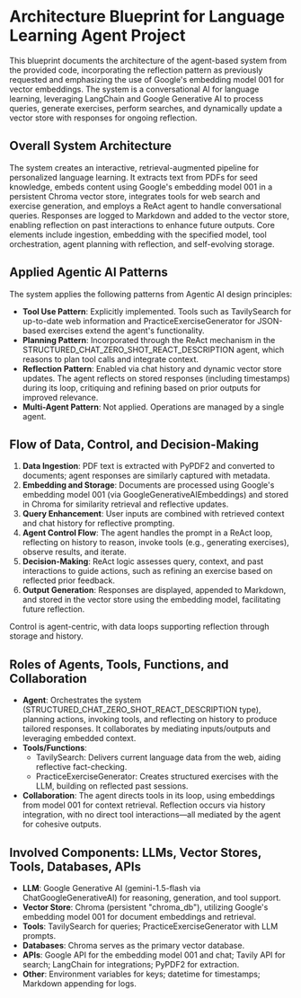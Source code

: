 
# Architecture Blueprint for Language Learning Agent Project

This blueprint documents the architecture of the agent-based system from the provided code, incorporating the reflection pattern as previously requested and emphasizing the use of Google's embedding model 001 for vector embeddings. The system is a conversational AI for language learning, leveraging LangChain and Google Generative AI to process queries, generate exercises, perform searches, and dynamically update a vector store with responses for ongoing reflection.

## Overall System Architecture

The system creates an interactive, retrieval-augmented pipeline for personalized language learning. It extracts text from PDFs for seed knowledge, embeds content using Google's embedding model 001 in a persistent Chroma vector store, integrates tools for web search and exercise generation, and employs a ReAct agent to handle conversational queries. Responses are logged to Markdown and added to the vector store, enabling reflection on past interactions to enhance future outputs. Core elements include ingestion, embedding with the specified model, tool orchestration, agent planning with reflection, and self-evolving storage.

## Applied Agentic AI Patterns

The system applies the following patterns from Agentic AI design principles:

- **Tool Use Pattern**: Explicitly implemented. Tools such as TavilySearch for up-to-date web information and PracticeExerciseGenerator for JSON-based exercises extend the agent's functionality.
- **Planning Pattern**: Incorporated through the ReAct mechanism in the STRUCTURED_CHAT_ZERO_SHOT_REACT_DESCRIPTION agent, which reasons to plan tool calls and integrate context.
- **Reflection Pattern**: Enabled via chat history and dynamic vector store updates. The agent reflects on stored responses (including timestamps) during its loop, critiquing and refining based on prior outputs for improved relevance.
- **Multi-Agent Pattern**: Not applied. Operations are managed by a single agent.


## Flow of Data, Control, and Decision-Making

1. **Data Ingestion**: PDF text is extracted with PyPDF2 and converted to documents; agent responses are similarly captured with metadata.
2. **Embedding and Storage**: Documents are processed using Google's embedding model 001 (via GoogleGenerativeAIEmbeddings) and stored in Chroma for similarity retrieval and reflective updates.
3. **Query Enhancement**: User inputs are combined with retrieved context and chat history for reflective prompting.
4. **Agent Control Flow**: The agent handles the prompt in a ReAct loop, reflecting on history to reason, invoke tools (e.g., generating exercises), observe results, and iterate.
5. **Decision-Making**: ReAct logic assesses query, context, and past interactions to guide actions, such as refining an exercise based on reflected prior feedback.
6. **Output Generation**: Responses are displayed, appended to Markdown, and stored in the vector store using the embedding model, facilitating future reflection.

Control is agent-centric, with data loops supporting reflection through storage and history.

## Roles of Agents, Tools, Functions, and Collaboration

- **Agent**: Orchestrates the system (STRUCTURED_CHAT_ZERO_SHOT_REACT_DESCRIPTION type), planning actions, invoking tools, and reflecting on history to produce tailored responses. It collaborates by mediating inputs/outputs and leveraging embedded context.
- **Tools/Functions**:
    - TavilySearch: Delivers current language data from the web, aiding reflective fact-checking.
    - PracticeExerciseGenerator: Creates structured exercises with the LLM, building on reflected past sessions.
- **Collaboration**: The agent directs tools in its loop, using embeddings from model 001 for context retrieval. Reflection occurs via history integration, with no direct tool interactions—all mediated by the agent for cohesive outputs.


## Involved Components: LLMs, Vector Stores, Tools, Databases, APIs

- **LLM**: Google Generative AI (gemini-1.5-flash via ChatGoogleGenerativeAI) for reasoning, generation, and tool support.
- **Vector Store**: Chroma (persistent "chroma_db"), utilizing Google's embedding model 001 for document embeddings and retrieval.
- **Tools**: TavilySearch for queries; PracticeExerciseGenerator with LLM prompts.
- **Databases**: Chroma serves as the primary vector database.
- **APIs**: Google API for the embedding model 001 and chat; Tavily API for search; LangChain for integrations; PyPDF2 for extraction.
- **Other**: Environment variables for keys; datetime for timestamps; Markdown appending for logs.


